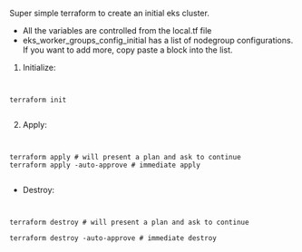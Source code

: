 Super simple terraform to create an initial eks cluster. 

- All the variables are controlled from the local.tf file
- eks_worker_groups_config_initial has a list of nodegroup configurations. 
If you want to add more, copy paste a block into the list. 

1. Initialize: 

<pre><code>

terraform init

</code></pre>

2. Apply:

<pre><code>

terraform apply # will present a plan and ask to continue
terraform apply -auto-approve # immediate apply 

</code></pre>

- Destroy:

<pre><code>

terraform destroy # will present a plan and ask to continue

terraform destroy -auto-approve # immediate destroy

</code></pre>

